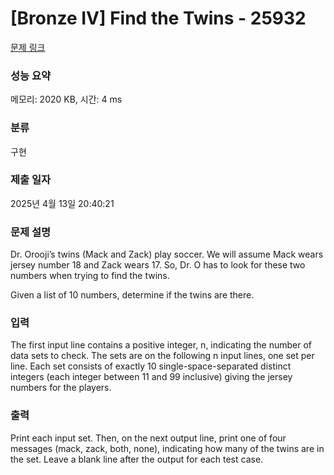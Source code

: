 # [Bronze IV] Find the Twins - 25932 

[문제 링크](https://www.acmicpc.net/problem/25932) 

### 성능 요약

메모리: 2020 KB, 시간: 4 ms

### 분류

구현

### 제출 일자

2025년 4월 13일 20:40:21

### 문제 설명

<p>Dr. Orooji’s twins (Mack and Zack) play soccer. We will assume Mack wears jersey number 18 and Zack wears 17. So, Dr. O has to look for these two numbers when trying to find the twins.</p>

<p>Given a list of 10 numbers, determine if the twins are there.</p>

### 입력 

 <p>The first input line contains a positive integer, n, indicating the number of data sets to check. The sets are on the following n input lines, one set per line. Each set consists of exactly 10 single-space-separated distinct integers (each integer between 11 and 99 inclusive) giving the jersey numbers for the players.</p>

### 출력 

 <p>Print each input set. Then, on the next output line, print one of four messages (mack, zack, both, none), indicating how many of the twins are in the set. Leave a blank line after the output for each test case.</p>


